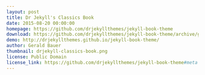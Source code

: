 ```yaml
---
layout: post
title: Dr Jekyll's Classics Book
date: 2015-08-20 00:00:00
homepage: https://github.com/drjekyllthemes/jekyll-book-theme
download: https://github.com/drjekyllthemes/jekyll-book-theme/archive/gh-pages.zip
demo: http://drjekyllthemes.github.io/jekyll-book-theme/
author: Gerald Bauer
thumbnail: drjekyll-classics-book.png
license: Public Domain
license_link: https://github.com/drjekyllthemes/jekyll-book-theme#meta
---
```

